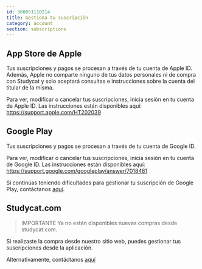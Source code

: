 ```yaml
---
id: 360051110214
title: Gestiona tu suscripción
category: account
section: subscriptions
---
```


## App Store de Apple

Tus suscripciones y pagos se procesan a través de tu cuenta de Apple ID. Además, Apple no comparte ninguno de tus datos personales ni de compra con Studycat y solo aceptará consultas e instrucciones sobre la cuenta del titular de la misma.

Para ver, modificar o cancelar tus suscripciones, inicia sesión en tu cuenta de Apple ID. Las instrucciones están disponibles aquí: <https://support.apple.com/HT202039>


## Google Play

Tus suscripciones y pagos se procesan a través de tu cuenta de Google ID.

Para ver, modificar o cancelar tus suscripciones, inicia sesión en tu cuenta de Google ID. Las instrucciones están disponibles aquí: <https://support.google.com/googleplay/answer/7018481>

Si continúas teniendo dificultades para gestionar tu suscripción de Google Play, contáctanos [aquí](https://help.studycat.com/hc/en-us/requests/new).

## Studycat.com

> IMPORTANTE
Ya no están disponibles nuevas compras desde studycat.com.

Si realizaste la compra desde nuestro sitio web, puedes gestionar tus suscripciones desde la aplicación.

Alternativamente, contáctanos [aquí](https://help.studycat.com/hc/en-us/requests/new)

